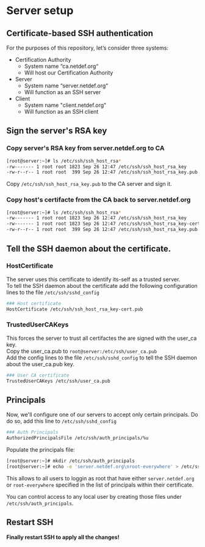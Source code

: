 # Server setup

## Certificate-based SSH authentication
For the purposes of this repository, let’s consider three systems:
* Certification Authority
  * System name “ca.netdef.org“
  * Will host our Certification Authority
* Server
  * System name “server.netdef.org“
  * Will function as an SSH server
* Client 
  * System name "client.netdef.org"
  * Will function as an SSH client


## Sign the server's RSA key
### Copy server's RSA key from server.netdef.org to CA
```bash
[root@server:~]# ls /etc/ssh/ssh_host_rsa*
-rw------- 1 root root 1823 Sep 26 12:47 /etc/ssh/ssh_host_rsa_key
-rw-r--r-- 1 root root  399 Sep 26 12:47 /etc/ssh/ssh_host_rsa_key.pub
```
Copy `/etc/ssh/ssh_host_rsa_key.pub` to the CA server and sign it.

### Copy host's certifacte from the CA back to server.netdef.org
```bash
[root@server:~]# ls /etc/ssh/ssh_host_rsa*
-rw------- 1 root root 1823 Sep 26 12:47 /etc/ssh/ssh_host_rsa_key
-rw------- 1 root root 1823 Sep 26 12:47 /etc/ssh/ssh_host_rsa_key-cert.pub
-rw-r--r-- 1 root root  399 Sep 26 12:47 /etc/ssh/ssh_host_rsa_key.pub
```

## Tell the SSH daemon about the certificate.
### HostCertificate
The server uses this certificate to identify its-self as a trusted server.  
To tell the SSH daemon about the certificate add the following configuration lines to the file `/etc/ssh/sshd_config` 
```bash
### Host certificate
HostCertificate /etc/ssh/ssh_host_rsa_key-cert.pub
```

### TrustedUserCAKeys
This forces the server to trust all certifactes the are signed with the user_ca key.  
Copy the user_ca.pub to `root@server:/etc/ssh/user_ca.pub`  
Add the config lines to the file `/etc/ssh/sshd_config` to tell the SSH daemon about the user_ca.pub key.  
```bash
### User CA certificate
TrustedUserCAKeys /etc/ssh/user_ca.pub
```

## Principals
Now, we'll configure one of our servers to accept only certain principals. Do do so, add this line to `/etc/ssh/sshd_config`
```bash
### Auth Principals
AuthorizedPrincipalsFile /etc/ssh/auth_principals/%u
```
Populate the principals file:
```bash
[root@server:~]# mkdir /etc/ssh/auth_principals
[root@server:~]# echo -e 'server.netdef.org\nroot-everywhere' > /etc/ssh/auth_principals/root
```
This allows to all users to loggin as root that have either `server.netdef.org` or `root-everywhere` specified in the list of principals within their certificate.  

You can control access to any local user by creating those files under `/etc/ssh/auth_principals`.

## Restart SSH
**Finally restart SSH to apply all the changes!**
